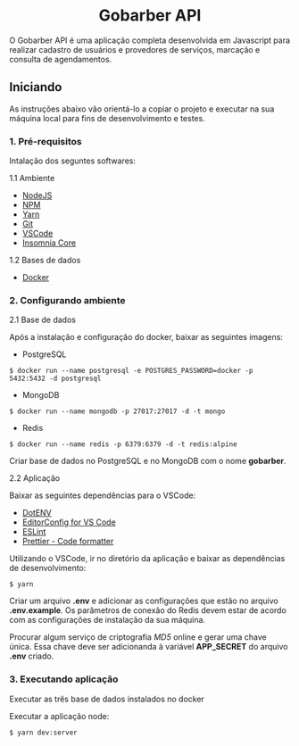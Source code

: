 <h1 align="center">
  Gobarber API
</h1>

O Gobarber API é uma aplicação completa desenvolvida em Javascript para realizar cadastro de usuários e provedores de serviços, marcação e consulta de agendamentos.

## Iniciando

As instruções abaixo vão orientá-lo a copiar o projeto e executar na sua máquina local para fins de desenvolvimento e testes.

### 1. Pré-requisitos

Intalação dos seguntes softwares:

1.1 Ambiente
- [NodeJS](https://nodejs.org/en/download/)
- [NPM](https://www.npmjs.com/get-npm)
- [Yarn](https://yarnpkg.com/getting-started/install)
- [Git](https://git-scm.com/downloads)
- [VSCode](https://code.visualstudio.com/download)
- [Insomnia Core](https://insomnia.rest/download/)

1.2 Bases de dados
- [Docker](https://docs.docker.com/get-docker/)

### 2. Configurando ambiente
2.1 Base de dados

Após a instalação e configuração do docker, baixar as seguintes imagens:
- PostgreSQL

`$ docker run --name postgresql -e POSTGRES_PASSWORD=docker -p 5432:5432 -d postgresql`

- MongoDB

`$ docker run --name mongodb -p 27017:27017 -d -t mongo`

- Redis

`$ docker run --name redis -p 6379:6379 -d -t redis:alpine`

Criar base de dados no PostgreSQL e no MongoDB com o nome **gobarber**.

2.2 Aplicação

Baixar as seguintes dependências para o VSCode:

- [DotENV](https://marketplace.visualstudio.com/items?itemName=mikestead.dotenv)
- [EditorConfig for VS Code](https://marketplace.visualstudio.com/items?itemName=EditorConfig.EditorConfig)
- [ESLint](https://marketplace.visualstudio.com/items?itemName=dbaeumer.vscode-eslint)
- [Prettier - Code formatter](https://marketplace.visualstudio.com/items?itemName=esbenp.prettier-vscode)

Utilizando o VSCode, ir no diretório da aplicação e baixar as dependências de desenvolvimento:

`$ yarn`

Criar um arquivo **.env** e adicionar as configurações que estão no arquivo **.env.example**. Os parâmetros de conexão do Redis devem estar de acordo com as configurações de instalação da sua máquina.

Procurar algum serviço de criptografia _MD5_ online e gerar uma chave única. Essa chave deve ser adicionanda à variável **APP_SECRET** do arquivo **.env** criado.

### 3. Executando aplicação

Executar as três base de dados instalados no docker

Executar a aplicação node:

`$ yarn dev:server`
